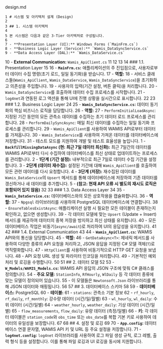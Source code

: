  design.md


    1 # 시스템 및 아키텍처 설계 (Design)
    2
    3 ## 1. 시스템 아키텍처
    4
    5 본 시스템은 다음과 같은 3-Tier 아키텍처로 구성됩니다.
    6
    7 - **Presentation Layer (UI):** Windows Forms (`MainFrm.cs`)
    8 - **Business Logic Layer (Service):** `Wamis_DataSyncService.cs`
    9 - **Data Access Layer (DAL):** `Wamis_DataService.cs`
   10 - **External Communication:** `Wamis_ApiClient.cs`
   11
   12   <!-- 다이어그램 예시 URL -->
   13
   14 ### 1.1. Presentation Layer
   15
   16 - **`MainFrm.cs`:** 애플리케이션의 주 진입점으로, 사용자로부터 데이터 수집
      명령(초기 로드, 일일 동기화)을 받습니다.
   17 - **역할:**
   18     - 서비스 클래스들(`Wamis_ApiClient`, `Wamis_DataService`, `Wamis_DataSyncService`)을 초기화하고 의존성을 주입합니다.
   19     - 사용자의 입력(기간 설정, 버튼 클릭)을 처리합니다.
   20     - `Wamis_DataSyncService`를 호출하여 데이터 수집 프로세스를 시작합니다.
   21     - `log4net`과 연동된 로그 액션을 통해 UI에 진행 상황을 실시간으로 표시합니다.
   22
   23 ### 1.2. Business Logic Layer
   24
   25 - **`Wamis_DataSyncService.cs`:** 데이터 동기화의 핵심 비즈니스 로직을 담당합니다.
   26 - **역할:**
   27     - `PerformInitialLoadAsync`: 지정된 기간 동안의 모든 관측소 데이터를 수집하는 초기 데이터 로드 프로세스를 관리합니다.
   28     - `PerformDailySyncAsync`: 매일 최신 데이터를 수집하는 일일 동기화 프로세스를 관리합니다.
   29     - `Wamis_ApiClient`를 사용하여 WAMIS API로부터 데이터를 가져옵니다.
   30     - `Wamis_DataService`를 사용하여 가져온 데이터를 데이터베이스에저장합니다.
   31     - 테스트 모드를 지원하여 개발 및 테스트 효율성을 높입니다.
   1  - **`BackfillMissingDataAsync` (현: 최근 7일 데이터 최신화):** 최근 7일간의 데이터를 WAMIS API로부터 다시 수집하여 데이터베이스를 최신 상태로 업데이트하는 프로세스를 관리합니다.
   2     - **1단계 (기간 설정):** 내부적으로 최근 7일로 데이터 수집 기간을 설정합니다.
   3     - **2단계 (데이터 재수집):** 설정된 기간에 대해 `Wamis_ApiClient`를 호출하여 모든 관련 데이터를 다시 요청합니다.
   4     - **3단계 (저장):** 재수집된 데이터를 `Wamis_DataService`의 `Upsert` 메서드를 통해 데이터베이스에 저장하여 기존 데이터를 갱신하거나 새 데이터를 추가합니다.
   5     - **(참고: 현재 API 오류 시 별도의 재시도 로직은 포함되어 있지 않음)**
   32
   33 ### 1.3. Data Access Layer
   34
   35 - **`Wamis_DataService.cs`:** 데이터베이스와의 모든 상호작용을 캡슐화합니다.
   36 - **역할:**
   37     - `Npgsql` 라이브러리를 사용하여 PostgreSQL 데이터베이스에 연결합니다.
   38     - `EnsureTablesExistAsync`: 애플리케이션 실행 시 필요한 모든 테이블이 존재하는지 확인하고, 없으면 생성합니다.
   39     - 각 데이터 모델에 맞는 `Upsert` (Update + Insert) 메서드를 제공하여
      데이터의 중복 저장을 방지하고 최신 상태를 유지합니다.
   40     - 모든 데이터베이스 작업은 비동기(`async/await`)로 처리하여 UI의
      응답성을 유지합니다.
   41
   42 ### 1.4. External Communication
   43
   44 - **`Wamis_ApiClient.cs`:** WAMIS API와의 통신을 담당합니다.
   45 - **역할:**
   46     - `GetDataAsync<T>`: 제네릭 메서드를 사용하여 다양한 종류의 API 요청을
      처리하고, JSON 응답을 지정된 C# 모델 객체(`T`)로 역직렬화합니다.
   47     - `HttpClient`를 사용하여 비동기적으로 HTTP GET 요청을 보냅니다.
   48     - API 요청 URL 생성 및 파라미터 인코딩을 처리합니다.
   49     - 기본적인 예외 처리 및 로깅을 수행합니다.
   50
   51 ## 2. 데이터 모델
   52
   53 - **`W_Models/WAMIS_Models.cs`:** WAMIS API 응답의 JSON 구조에 맞춰 C#
      클래스를 정의합니다.
   54 - **주요 모델:** `StationInfo`, `RfHourly`, `WlDaily` 등 각 데이터 종류에
      맞는 모델이 정의되어 있습니다.
   55 - 이 모델들은 `Newtonsoft.Json` 라이브러리를 통해 JSON 데이터와 매핑됩니다.
   56
   57 ## 3. 데이터베이스 스키마
   58
   59 - **데이터베이스:** PostgreSQL
   60 - **테이블:**
   61     - `stations`: 관측소 기본 정보
   62     - `rf_hourly`, `rf_daily`, `rf_monthly`: 강수량 데이터 (시간/일/월별)
   63     - `wl_hourly`, `wl_daily`: 수위 데이터 (시간/일별)
   64     - `weather_hourly`, `weather_daily`: 기상 데이터 (시간/일별)
   65     - `flow_measurements`, `flow_daily`: 유량 데이터 (측정/일별)
   66 - **키:** 각 데이터 테이블은 `station_code`와 `obs_time` 또는 `obs_date`를
      복합 기본 키로 사용하여 데이터의 유일성을 보장합니다.
   67
   68 ## 4. 설정 및 로깅
   69
   70 - **`App.config`:** 데이터베이스 연결 문자열, WAMIS API 키 및 URL 등 주요
      설정을 저장합니다.
   71 - **`log4net.config`:** `log4net` 라이브러리를 사용하여 로그 파일 생성
      규칙, 로그 레벨, 출력 형식 등을 설정합니다. 이를 통해 파일 로깅과 UI 로깅을
      동시에 지원합니다.